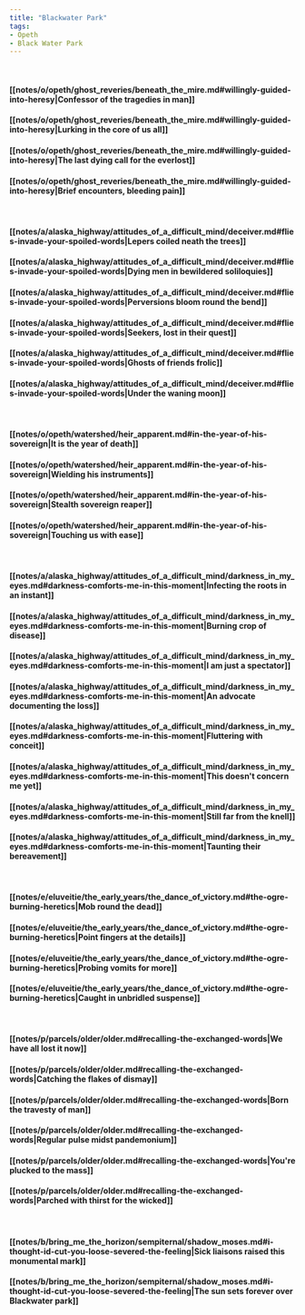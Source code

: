 ```yaml
---
title: "Blackwater Park"
tags:
- Opeth
- Black Water Park
---
```

&nbsp;
#### [[notes/o/opeth/ghost_reveries/beneath_the_mire.md#willingly-guided-into-heresy|Confessor of the tragedies in man]]
#### [[notes/o/opeth/ghost_reveries/beneath_the_mire.md#willingly-guided-into-heresy|Lurking in the core of us all]]
#### [[notes/o/opeth/ghost_reveries/beneath_the_mire.md#willingly-guided-into-heresy|The last dying call for the everlost]]
#### [[notes/o/opeth/ghost_reveries/beneath_the_mire.md#willingly-guided-into-heresy|Brief encounters, bleeding pain]]
&nbsp;
#### [[notes/a/alaska_highway/attitudes_of_a_difficult_mind/deceiver.md#flies-invade-your-spoiled-words|Lepers coiled neath the trees]]
#### [[notes/a/alaska_highway/attitudes_of_a_difficult_mind/deceiver.md#flies-invade-your-spoiled-words|Dying men in bewildered soliloquies]]
#### [[notes/a/alaska_highway/attitudes_of_a_difficult_mind/deceiver.md#flies-invade-your-spoiled-words|Perversions bloom round the bend]]
#### [[notes/a/alaska_highway/attitudes_of_a_difficult_mind/deceiver.md#flies-invade-your-spoiled-words|Seekers, lost in their quest]]
#### [[notes/a/alaska_highway/attitudes_of_a_difficult_mind/deceiver.md#flies-invade-your-spoiled-words|Ghosts of friends frolic]]
#### [[notes/a/alaska_highway/attitudes_of_a_difficult_mind/deceiver.md#flies-invade-your-spoiled-words|Under the waning moon]]
&nbsp;
#### [[notes/o/opeth/watershed/heir_apparent.md#in-the-year-of-his-sovereign|It is the year of death]]
#### [[notes/o/opeth/watershed/heir_apparent.md#in-the-year-of-his-sovereign|Wielding his instruments]]
#### [[notes/o/opeth/watershed/heir_apparent.md#in-the-year-of-his-sovereign|Stealth sovereign reaper]]
#### [[notes/o/opeth/watershed/heir_apparent.md#in-the-year-of-his-sovereign|Touching us with ease]]
&nbsp;
#### [[notes/a/alaska_highway/attitudes_of_a_difficult_mind/darkness_in_my_eyes.md#darkness-comforts-me-in-this-moment|Infecting the roots in an instant]]
#### [[notes/a/alaska_highway/attitudes_of_a_difficult_mind/darkness_in_my_eyes.md#darkness-comforts-me-in-this-moment|Burning crop of disease]]
#### [[notes/a/alaska_highway/attitudes_of_a_difficult_mind/darkness_in_my_eyes.md#darkness-comforts-me-in-this-moment|I am just a spectator]]
#### [[notes/a/alaska_highway/attitudes_of_a_difficult_mind/darkness_in_my_eyes.md#darkness-comforts-me-in-this-moment|An advocate documenting the loss]]
#### [[notes/a/alaska_highway/attitudes_of_a_difficult_mind/darkness_in_my_eyes.md#darkness-comforts-me-in-this-moment|Fluttering with conceit]]
#### [[notes/a/alaska_highway/attitudes_of_a_difficult_mind/darkness_in_my_eyes.md#darkness-comforts-me-in-this-moment|This doesn't concern me yet]]
#### [[notes/a/alaska_highway/attitudes_of_a_difficult_mind/darkness_in_my_eyes.md#darkness-comforts-me-in-this-moment|Still far from the knell]]
#### [[notes/a/alaska_highway/attitudes_of_a_difficult_mind/darkness_in_my_eyes.md#darkness-comforts-me-in-this-moment|Taunting their bereavement]]
&nbsp;
#### [[notes/e/eluveitie/the_early_years/the_dance_of_victory.md#the-ogre-burning-heretics|Mob round the dead]]
#### [[notes/e/eluveitie/the_early_years/the_dance_of_victory.md#the-ogre-burning-heretics|Point fingers at the details]]
#### [[notes/e/eluveitie/the_early_years/the_dance_of_victory.md#the-ogre-burning-heretics|Probing vomits for more]]
#### [[notes/e/eluveitie/the_early_years/the_dance_of_victory.md#the-ogre-burning-heretics|Caught in unbridled suspense]]
&nbsp;
#### [[notes/p/parcels/older/older.md#recalling-the-exchanged-words|We have all lost it now]]
#### [[notes/p/parcels/older/older.md#recalling-the-exchanged-words|Catching the flakes of dismay]]
#### [[notes/p/parcels/older/older.md#recalling-the-exchanged-words|Born the travesty of man]]
#### [[notes/p/parcels/older/older.md#recalling-the-exchanged-words|Regular pulse midst pandemonium]]
#### [[notes/p/parcels/older/older.md#recalling-the-exchanged-words|You're plucked to the mass]]
#### [[notes/p/parcels/older/older.md#recalling-the-exchanged-words|Parched with thirst for the wicked]]
&nbsp;
#### [[notes/b/bring_me_the_horizon/sempiternal/shadow_moses.md#i-thought-id-cut-you-loose-severed-the-feeling|Sick liaisons raised this monumental mark]]
#### [[notes/b/bring_me_the_horizon/sempiternal/shadow_moses.md#i-thought-id-cut-you-loose-severed-the-feeling|The sun sets forever over Blackwater park]]
